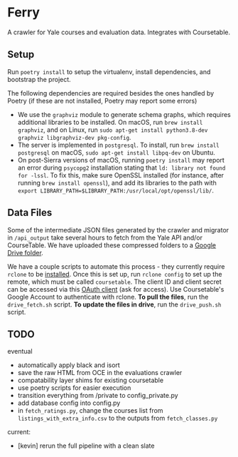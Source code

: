 # Ferry
A crawler for Yale courses and evaluation data. Integrates with Coursetable.

## Setup
Run `poetry install` to setup the virtualenv, install dependencies, and bootstrap the project.

The following dependencies are required besides the ones handled by Poetry (if these are not installed, Poetry may report some errors)

- We use the `graphviz` module to generate schema graphs, which requires additional libraries to be installed. On macOS, run `brew install graphviz`, and on Linux, run `sudo apt-get install python3.8-dev graphviz libgraphviz-dev pkg-config`.
- The server is implemented in `postgresql`. To install, run `brew install postgresql` on macOS, `sudo apt-get install libpq-dev` on Ubuntu.
- On post-Sierra versions of macOS, running `poetry install` may report an error during `psycopg2` installation stating that `ld: library not found for -lssl`. To fix this, make sure OpenSSL installed (for instance, after running `brew install openssl`), and add its libraries to the path with `export LIBRARY_PATH=$LIBRARY_PATH:/usr/local/opt/openssl/lib/`.

## Data Files
Some of the intermediate JSON files generated by the crawler and migrator in `/api_output` take several hours to fetch from the Yale API and/or CourseTable.
We have uploaded these compressed folders to a [Google Drive folder](https://drive.google.com/drive/u/1/folders/14wl5ibpeLTQaVHK-DNTfLUaWb1N7lY7M).

We have a couple scripts to automate this process - they currently require `rclone` to be [installed](https://rclone.org/install/). Once this is set up, run `rclone config` to set up the remote, which must be called `coursetable`. The client ID and client secret can be accessed via this [OAuth client](https://console.developers.google.com/apis/credentials/oauthclient/834119546246-kga3min5p74ks3rdmceu68librsfj5oc.apps.googleusercontent.com?project=ferry-280404&supportedpurview=project) (ask for access). Use Coursetable's Google Account to authenticate with rclone.
**To pull the files**, run the `drive_fetch.sh` script.
**To update the files in drive**, run the `drive_push.sh` script.

## TODO
eventual
- automatically apply black and isort
- save the raw HTML from OCE in the evaluations crawler
- compatability layer shims for existing coursetable
- use poetry scripts for easier execution
- transition everything from /private to config_private.py
- add database config into config.py
- in `fetch_ratings.py`, change the courses list from `listings_with_extra_info.csv` to the outputs from `fetch_classes.py`

current:
- [kevin] rerun the full pipeline with a clean slate
